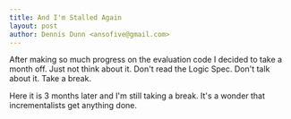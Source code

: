 ```yaml
---
title: And I'm Stalled Again
layout: post
author: Dennis Dunn <ansofive@gmail.com>
---
```


After making so much progress on the evaluation code I decided to take a month off. Just not 
think about it. Don't read the Logic Spec. Don't talk about it. Take a break.

Here it is 3 months later  and I'm still taking a break. It's a wonder that 
incrementalists get anything done.
